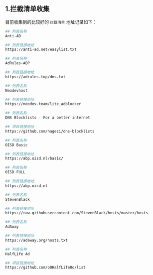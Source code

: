 ## 1.拦截清单收集

目前收集到的比较好的 `拦截清单` 地址记录如下：  

```bash
## 列表名称
Anti-AD

## 列表链接地址
https://anti-ad.net/easylist.txt
```

```bash
## 列表名称
AdRules-ABP

## 列表链接地址
https://adrules.top/dns.txt
```

```bash
## 列表名称
Neodevhost

## 列表链接地址
https://neodev.team/lite_adblocker
```

```bash
## 列表名称
DNS Blocklists - For a better internet

## 项目链接地址
https://github.com/hagezi/dns-blocklists
```

```bash
## 列表名称
OISD Basic

## 列表链接地址
https://abp.oisd.nl/basic/
```

```bash
## 列表名称
OISD FULL

## 列表链接地址
https://abp.oisd.nl
```

```bash
## 列表名称
StevenBlack

## 列表链接地址
https://raw.githubusercontent.com/StevenBlack/hosts/master/hosts
```

```bash
## 列表名称
AdAway

## 列表链接地址
https://adaway.org/hosts.txt
```

```bash
## 列表名称
HalfLife Ad

## 项目链接地址
https://github.com/o0HalfLife0o/list
```